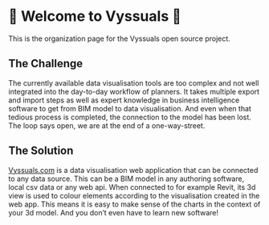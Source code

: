 # 👋 Welcome to Vyssuals 🌈
This is the organization page for the Vyssuals open source project.

## The Challenge
The currently available data visualisation tools are too complex and not well integrated into the day-to-day workflow of planners. It takes multiple export and import steps as well as expert knowledge in business intelligence software to get from BIM model to data visualisation. And even when that tedious process is completed, the connection to the model has been lost. The loop says open, we are at the end of a one-way-street.
## The Solution
[Vyssuals.com](https://vyssuals.com) is a data visualisation web application that can be connected to any data source. This can be a BIM model in any authoring software, local csv data or any web api. When connected to for example Revit, its 3d view is used to colour elements according to the visualisation created in the web app. This means it is easy to make sense of the charts in the context of your 3d model. And you don’t even have to learn new software!
